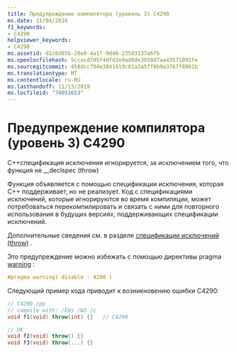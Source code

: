 ```yaml
---
title: Предупреждение компилятора (уровень 3) C4290
ms.date: 11/04/2016
f1_keywords:
- C4290
helpviewer_keywords:
- C4290
ms.assetid: d1c6d85b-28e0-4a1f-9d48-23593337a6fb
ms.openlocfilehash: 5ccacd7d5f4dfd2e9ad8de3958d7aa43571091fe
ms.sourcegitcommit: 458dcc794e3841919c01a3a5ff6b9a3767f8861b
ms.translationtype: MT
ms.contentlocale: ru-RU
ms.lasthandoff: 11/13/2019
ms.locfileid: "74051653"
---
```

# <a name="compiler-warning-level-3-c4290"></a>Предупреждение компилятора (уровень 3) C4290

C++спецификация исключения игнорируется, за исключением того, что функция не __declspec (throw)

Функция объявляется с помощью спецификации исключения, которая C++ поддерживает, но не реализует. Код с спецификациями исключений, которые игнорируются во время компиляции, может потребоваться перекомпилировать и связать с ними для повторного использования в будущих версиях, поддерживающих спецификации исключений.

Дополнительные сведения см. в разделе [спецификации исключений (throw)](../../cpp/exception-specifications-throw-cpp.md) .

Это предупреждение можно избежать с помощью директивы pragma [warning](../../preprocessor/warning.md) :

```cpp
#pragma warning( disable : 4290 )
```

Следующий пример кода приводит к возникновению ошибки C4290:

```cpp
// C4290.cpp
// compile with: /EHs /W3 /c
void f1(void) throw(int) {}   // C4290

// OK
void f2(void) throw() {}
void f3(void) throw(...) {}
```